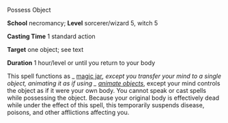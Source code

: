 Possess Object

**School** necromancy; **Level** sorcerer/wizard 5, witch 5

**Casting Time** 1 standard action

**Target** one object; see text

**Duration** 1 hour/level or until you return to your body

This spell functions as _ [magic jar](spells/magicJar#_magic-jar)_, except you transfer your mind to a single object, animating it as if using _ [animate objects](spells/animateObjects#_animate-objects)_, except your mind controls the object as if it were your own body. You cannot speak or cast spells while possessing the object. Because your original body is effectively dead while under the effect of this spell, this temporarily suspends disease, poisons, and other afflictions affecting you.

